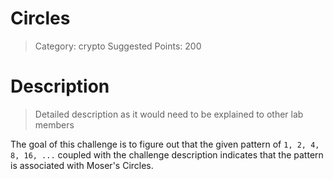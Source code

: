 # Circles

> Category: crypto
> Suggested Points: 200

# Description
> Detailed description as it would need to be explained to other lab members

The goal of this challenge is to figure out that the given pattern of `1, 2, 4, 8, 16, ...` coupled with the challenge description indicates that the pattern is associated with Moser's Circles.